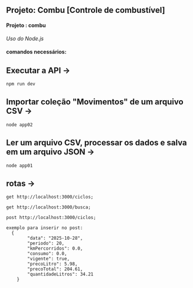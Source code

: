 ## Projeto: Combu [Controle de combustível]	
#### Projeto : combu

*Uso do Node.js*

#### comandos necessários:

## Executar a API ->
```
npm run dev
```

## Importar coleção "Movimentos" de um arquivo CSV ->
```
node app02
```
## Ler um arquivo CSV, processar os dados e salva em um arquivo JSON ->
```
node app01
```

## rotas ->
```
get http://localhost:3000/ciclos;
```
```
get http://localhost:3000/busca;
```
```
post http://localhost:3000/ciclos;
```
```
exemplo para inserir no post:
  {
        "data": "2025-10-28",
        "periodo": 20,
        "kmPercorridos": 0.0,
        "consumo": 0.0,
        "vigente": true,
        "precoLitro": 5.98,
        "precoTotal": 204.61,
        "quantidadeLitros": 34.21
    }
```
